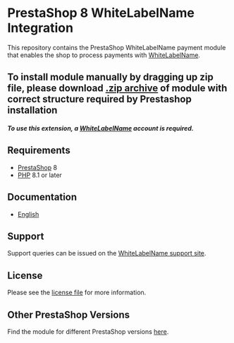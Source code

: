 # PrestaShop 8 WhiteLabelName Integration
This repository contains the PrestaShop WhiteLabelName payment module that enables the shop to process payments with [WhiteLabelName](https://whitelabel-website.com).

## To install module manually by dragging up zip file, please download [.zip archive](https://whitelabel-docs.com/prestashop-8/1.0.4/whitelabelmachinename.zip) of module with correct structure required by Prestashop installation

##### To use this extension, a [WhiteLabelName](https://whitelabel-signup.com) account is required.

## Requirements

* [PrestaShop](https://www.prestashop.com/) 8
* [PHP](http://php.net/) 8.1 or later

## Documentation

* [English](https://whitelabel-docs.com/prestashop-8/1.0.4/docs/en/documentation.html)

## Support

Support queries can be issued on the [WhiteLabelName support site](https://whitelabel-support.com).

## License

Please see the [license file](https://github.com/WhiteLabelGithubOwnerName/prestashop-8/blob/1.0.4/LICENSE) for more information.

## Other PrestaShop Versions

Find the module for different PrestaShop versions [here](../../../prestashop).
